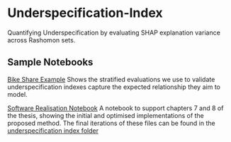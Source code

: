 # Underspecification-Index
Quantifying Underspecification by evaluating SHAP explanation variance across Rashomon sets.

## Sample Notebooks

[Bike Share Example](Bikeshare_Example.ipynb)
Shows the stratified evaluations we use to validate underspecification indexes capture the
expected relationship they aim to model.

[Software Realisation Notebook](Software_Realisation.ipynb)
A notebook to support chapters 7 and 8 of the thesis, showing the initial and optimised 
implementations of the proposed method. The final iterations of these files can 
be found in the [underspecification index folder](underspecification_index)
